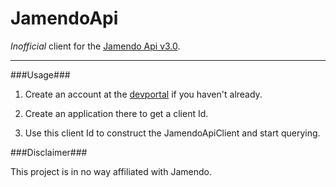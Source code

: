 JamendoApi
==========

*Inofficial* client for the [Jamendo Api v3.0](https://developer.jamendo.com/v3.0).



---------------------------------------------------------------------------------------------------------


###Usage###

1. Create an account at the [devportal](https://devportal.jamendo.com/) if you haven't already.

2. Create an application there to get a client Id.

3. Use this client Id to construct the JamendoApiClient and start querying.



###Disclaimer###

This project is in no way affiliated with Jamendo.
